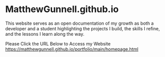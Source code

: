 # MatthewGunnell.github.io

This website serves as an open documentation of my growth as both a developer and a student highlighting the projects I build, the skills I refine, and the lessons I learn along the way.

Please Click the URL Below to Access my Website
<a href='https://matthewgunnell.github.io/portfolio/main/homepage.html'>https://matthewgunnell.github.io/portfolio/main/homepage.html</a>
